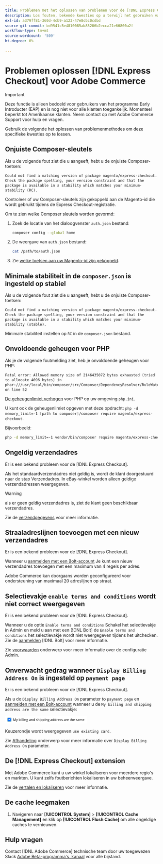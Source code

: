 ```yaml
---
title: Problemen met het oplossen van problemen voor de [!DNL Express Checkout]
description: Los fouten, bekende kwesties op u terwijl het gebruiken van [!DNL Express Checkout] voor Adobe Commerce-extensie.
exl-id: a379ff81-360d-4cb9-a123-47e8cbc0cdbd
source-git-commit: bd9541c5e4810085ab85206b2ecca21e66800a2f
workflow-type: tm+mt
source-wordcount: '509'
ht-degree: 0%

---
```


# Problemen oplossen [!DNL Express Checkout] voor Adobe Commerce

>[!IMPORTANT]
>
> Deze functie is alleen bedoeld voor gebruikers van het programma Early Introducter (EAP) en is nog niet voor alle klanten toegankelijk. Momenteel beperkt tot Amerikaanse klanten. Neem contact op met Adobe Commerce Support voor hulp en vragen.

Gebruik de volgende het oplossen van problemenmethodes om deze specifieke kwesties op te lossen.

## Onjuiste Composer-sleutels

Als u de volgende fout ziet die u aangeeft, hebt u de onjuiste Composer-toetsen:

```terminal
Could not find a matching version of package magento/express-checkout. Check the package spelling, your version constraint and that the package is available in a stability which matches your minimum-stability (RC).
```

Controleer of uw Composer-sleutels zijn gekoppeld aan de Magento-id die wordt gebruikt tijdens de Express Checkout-registratie.

Om te zien welke Composer sleutels worden gevormd:

1. Zoek de locatie van het dialoogvenster `auth.json` bestand:

   ```bash
   composer config --global home
   ```

1. De weergave van `auth.json` bestand:

   ```bash
   cat /path/to/auth.json
   ```

1. Zie [welke toetsen aan uw Magento-id zijn gekoppeld](https://devdocs.magento.com/guides/v2.4/install-gde/prereq/connect-auth.html).

## Minimale stabiliteit in de `composer.json` is ingesteld op stabiel

Als u de volgende fout ziet die u aangeeft, hebt u de onjuiste Composer-toetsen:

```terminal
Could not find a matching version of package magento/express-checkout. Check the package spelling, your version constraint and that the package is available in a stability which matches your minimum-stability (stable).
```

Minimale stabiliteit instellen op `RC` in de `composer.json` bestand.

## Onvoldoende geheugen voor PHP

Als je de volgende foutmelding ziet, heb je onvoldoende geheugen voor PHP:

```terminal
Fatal error: Allowed memory size of 2146435072 bytes exhausted (tried to allocate 4096 bytes) in phar:///usr/local/bin/composer/src/Composer/DependencyResolver/RuleWatchGraph.php on line 52
```

[De geheugenlimiet verhogen](https://devdocs.magento.com/cloud/project/magento-app-php-ini.html#increase-php-memory-limit) voor PHP op uw omgeving `php.ini`.

U kunt ook de geheugenlimiet opgeven met deze opdracht: `php -d memory_limit=-1 [path to composer]/composer require magento/express-checkout`.

Bijvoorbeeld:

```bash
php -d memory_limit=-1 vendor/bin/composer require magento/express-checkout
```

## Ongeldig verzendadres

Er is een bekend probleem voor de [!DNL Express Checkout].

Als het standaardverzendadres niet geldig is, wordt de klant doorgestuurd naar de stap Verzendadres. In eBay-winkel worden alleen geldige verzendadressen weergegeven.

>[!WARNING]
>
> als er geen geldig verzendadres is, ziet de klant geen beschikbaar verzendadres.

Zie de [verzendgegevens](../express-checkout/shipping-details.md) voor meer informatie.

## Straaladreslijnen toevoegen met een nieuw verzendadres

Er is een bekend probleem voor de [!DNL Express Checkout].

Wanneer u [aanmelden met een Bolt-account](https://help.bolt.com/shoppers/guides/checkout/log-in/) Je kunt een nieuw verzendadres toevoegen met een maximum van 4 regels per adres.

Adobe Commerce kan doorgaans worden geconfigureerd voor ondersteuning van maximaal 20 adreslijnen op straat.

## Selectievakje `enable terms and conditions` wordt niet correct weergegeven

Er is een bekend probleem voor de [!DNL Express Checkout].

Wanneer u de optie `Enable terms and conditions` Schakel het selectievakje in Admin en meld u aan met een [!DNL Bolt] de `Enable terms and conditions` het selectievakje wordt niet weergegeven tijdens het uitchecken. Zie de [aanmelden](https://help.bolt.com/shoppers/account/login-dashboard/) [!DNL Bolt] voor meer informatie.

Zie [voorwaarden](https://docs.magento.com/user-guide/sales/terms-and-conditions.html) onderwerp voor meer informatie over de configuratie Admin.

## Onverwacht gedrag wanneer `Display Billing Address On` is ingesteld op `payment page`

Er is een bekend probleem voor de [!DNL Express Checkout].

Als u de `Display Billing Address On` parameter to `payment page` en [aanmelden met een Bolt-account](https://help.bolt.com/shoppers/guides/checkout/log-in/) wanneer u de `My billing and shipping address are the same` selectievakje:

![Hetzelfde adres](assets/checked-address.png)

Keuzerondje wordt weergegeven `use existing card`.

Zie [Afhandeling](https://docs.magento.com/user-guide/configuration/sales/checkout.html) onderwerp voor meer informatie over `Display Billing Address On` parameter.

## De [!DNL Express Checkout] extension

Met Adobe Commerce kunt u uw winkel lokaliseren voor meerdere regio&#39;s en markten. U kunt zelfs foutberichten lokaliseren in uw beheerweergave.

Zie de [vertalen en lokaliseren](https://devdocs.magento.com/guides/v2.4/frontend-dev-guide/translations/xlate.html) voor meer informatie.

## De cache leegmaken

1. Navigeren naar **[!UICONTROL System]** > **[!UICONTROL Cache Management]** en klik op **[!UICONTROL Flush Cache]** om alle ongeldige caches te vernieuwen.

## Hulp vragen

Contact [!DNL Adobe Commerce] technische team door uw toegewezen Slack [Adobe Beta-programma&#39;s, kanaal](http://adobe-beta-programs.slack.com/) voor alle bijstand.
